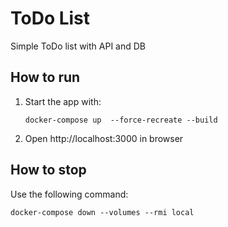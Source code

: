# ToDo List
Simple ToDo list with API and DB

## How to run
1. Start the app with: 
    ```
    docker-compose up  --force-recreate --build
    ```
1. Open http://localhost:3000 in browser

## How to stop
Use the following command:
```
docker-compose down --volumes --rmi local
```
